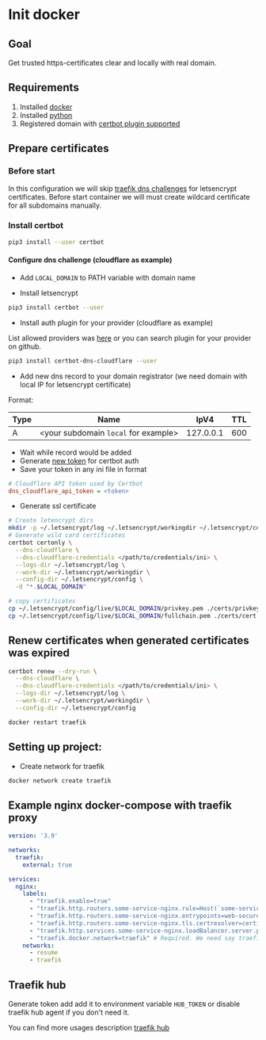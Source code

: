# Init docker

## Goal

Get trusted https-certificates clear and locally with real domain.

## Requirements

1. Installed [docker](https://docker.com)
2. Installed [python](https://python.org)
3. Registered domain with [certbot plugin supported](https://github.com/search?q=certbot+plugin)

## Prepare certificates

### Before start

In this configuration we will skip [traefik dns challenges](https://doc.traefik.io/traefik/user-guides/docker-compose/acme-dns/) for letsencrypt certificates.  Before start container we will must create wildcard certificate for all subdomains manually.

### Install certbot

```bash
pip3 install --user certbot
```

#### Configure dns challenge (cloudflare as example)

* Add `LOCAL_DOMAIN` to PATH variable with domain name

* Install letsencrypt

```bash
pip3 install certbot --user
```
* Install auth plugin for your provider (cloudflare as example)

List allowed providers was [here](https://letsencrypt.org/docs/client-options/) or you can search plugin for your provider on github.

```bash
pip3 install certbot-dns-cloudflare --user
```

* Add new dns record to your domain registrator (we need domain with local IP for letsencrypt certificate)

Format:

| Type | Name                                 | IpV4      | TTL |
|------|--------------------------------------|-----------|-----|
| A    | <your subdomain `local` for example> | 127.0.0.1 | 600 |

* Wait while record would be added
* Generate [new token](https://dash.cloudflare.com/?to=/:account/profile/api-tokens) for certbot auth
* Save your token in any ini file in format

```ini
# Cloudflare API token used by Certbot
dns_cloudflare_api_token = <token>
```

* Generate ssl certificate

```bash
# Create letencrypt dirs
mkdir -p ~/.letsencrypt/log ~/.letsencrypt/workingdir ~/.letsencrypt/config
# Generate wild card certificates
certbot certonly \
  --dns-cloudflare \
  --dns-cloudflare-credentials </path/to/credentials/ini> \
  --logs-dir ~/.letsencrypt/log \
  --work-dir ~/.letsencrypt/workingdir \
  --config-dir ~/.letsencrypt/config \
  -d "*.$LOCAL_DOMAIN"

# copy certificates
cp ~/.letsencrypt/config/live/$LOCAL_DOMAIN/privkey.pem ./certs/privkey.pem
cp ~/.letsencrypt/config/live/$LOCAL_DOMAIN/fullchain.pem ./certs/cert.pem
```

## Renew certificates when generated certificates was expired

```bash
certbot renew --dry-run \
  --dns-cloudflare \
  --dns-cloudflare-credentials </path/to/credentials/ini> \
  --logs-dir ~/.letsencrypt/log \
  --work-dir ~/.letsencrypt/workingdir \
  --config-dir ~/.letsencrypt/config 

docker restart traefik

```

## Setting up project:

* Create network for traefik

```bash
docker network create traefik
``` 

## Example nginx docker-compose with traefik proxy

```yaml 
version: '3.9'

networks:
  traefik:
    external: true

services:
  nginx:
    labels:
      - "traefik.enable=true"
      - "traefik.http.routers.some-service-nginx.rule=Host(`some-service.$LOCAL_DOMAIN`)" # replace with your domain
      - "traefik.http.routers.some-service-nginx.entrypoints=web-secure" # Allow only https
      - "traefik.http.routers.some-service-nginx.tls.certresolver=certificate" # Certificates resolver
      - "traefik.http.services.some-service-nginx.loadBalancer.server.port=8080" # Proxied port
      - "traefik.docker.network=traefik" # Required. We need say traefik network for scan
    networks:
      - resume
      - traefik
```

## Traefik hub

Generate token add add it to environment variable `HUB_TOKEN` or disable traefik hub agent if you don't need it.

You can find more usages description [traefik hub](https://doc.traefik.io/traefik-hub/)
